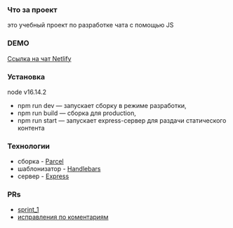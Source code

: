 ### Что за проект
 это учебный проект по разработке чата с помощью JS

### DEMO
[Ссылка на чат Netlify](https://resonant-sfogliatella-24f213.netlify.app/)

### Установка
node v16.14.2
 - npm run dev — запускает сборку в режиме разработки,
 - npm run build — сборка для production,
 - npm run start — запускает express-сервер для раздачи статического контента

### Технологии
 - сборка - [Parcel](https://parceljs.org/)
 - шаблонизатор - [Handlebars](https://handlebarsjs.com/)
 - сервер - [Express](https://expressjs.com/ru/)
 
 ### PRs
 - [sprint_1](https://github.com/nikita539/middle.messenger.praktikum.yandex/pull/1)
 - [исправления по коментариям](https://github.com/nikita539/middle.messenger.praktikum.yandex/pull/2)

